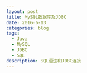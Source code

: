 ```yaml
---
layout: post
title: MySQL数据库及JDBC
date: 2016-6-13
categories: blog
tags:
  - Java
  - MySQL
  - JDBC
  - SQL
description: SQL语法和JDBC连接
---
```

